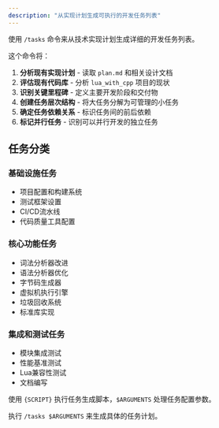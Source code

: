 ```yaml
---
description: "从实现计划生成可执行的开发任务列表"
---
```


使用 `/tasks` 命令来从技术实现计划生成详细的开发任务列表。

这个命令将：

1. **分析现有实现计划** - 读取 `plan.md` 和相关设计文档
2. **评估现有代码库** - 分析 `lua_with_cpp` 项目的现状
3. **识别关键里程碑** - 定义主要开发阶段和交付物
4. **创建任务层次结构** - 将大任务分解为可管理的小任务
5. **确定任务依赖关系** - 标识任务间的前后依赖
6. **标记并行任务** - 识别可以并行开发的独立任务

## 任务分类

### 基础设施任务
- 项目配置和构建系统
- 测试框架设置
- CI/CD流水线
- 代码质量工具配置

### 核心功能任务  
- 词法分析器改进
- 语法分析器优化
- 字节码生成器
- 虚拟机执行引擎
- 垃圾回收系统
- 标准库实现

### 集成和测试任务
- 模块集成测试
- 性能基准测试
- Lua兼容性测试
- 文档编写

使用 `{SCRIPT}` 执行任务生成脚本，`$ARGUMENTS` 处理任务配置参数。

执行 `/tasks $ARGUMENTS` 来生成具体的任务计划。